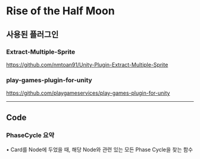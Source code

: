 # Rise of the Half Moon

## 사용된 플러그인
### Extract-Multiple-Sprite
https://github.com/nmtoan91/Unity-Plugin-Extract-Multiple-Sprite
### play-games-plugin-for-unity
https://github.com/playgameservices/play-games-plugin-for-unity

--------------------------------------------------------------------------------------------------------------------------------------------
## Code

### PhaseCycle 요약
•	Card를 Node에 두었을 때, 해당 Node와 관련 있는 모든 Phase Cycle을 찾는 함수
